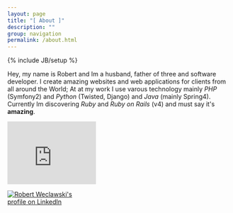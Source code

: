 ```yaml
---
layout: page
title: "[ About ]"
description: ""
group: navigation
permalink: /about.html
---
```

{% include JB/setup %}

Hey, my name is Robert and Im a husband, father of three and software developer. 
I create amazing websites and web applications for clients from all around the World; 
At at my work I use varous technology mainly _PHP_ (Symfony2) and _Python_ (Twisted, Django) and _Java_ (mainly Spring4).
Currently Im discovering _Ruby_ and _Ruby on Rails_ (v4) and must say it's **amazing**.

<iframe src="http://githubbadge.appspot.com/badge/robertwe?s=1" style="border: 0;height: 142px;width: 200px;overflow: hidden;" frameborder="0"></iframe>
<p style="
    width: 160px;
"><a href="https://www.linkedin.com/in/robertweclawski"><img src="https://static.licdn.com/scds/common/u/img/webpromo/btn_viewmy_160x33.png" alt="Robert Weclawski's profile on LinkedIn" title=""></a></p>

